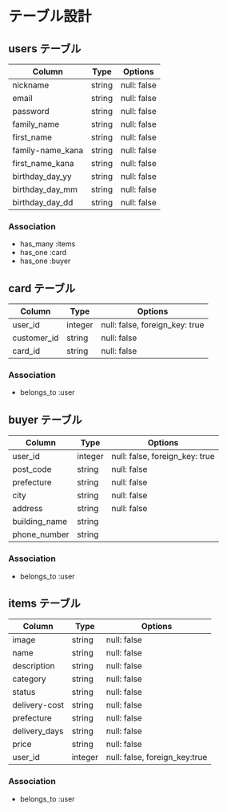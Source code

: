# テーブル設計

## users テーブル

| Column           | Type   | Options     |
| -----------------| ------ | ----------- |
| nickname         | string | null: false |
| email            | string | null: false |
| password         | string | null: false |
| family_name      | string | null: false |
| first_name       | string | null: false |
| family-name_kana | string | null: false |
| first_name_kana  | string | null: false |
| birthday_day_yy  | string | null: false |
| birthday_day_mm  | string | null: false |
| birthday_day_dd  | string | null: false |

### Association

- has_many :items
- has_one  :card
- has_one  :buyer

## card テーブル

| Column      | Type       | Options                        |
| ----------- | -----------| -------------------------------|
| user_id     | integer    | null: false, foreign_key: true |
| customer_id | string     | null: false                    |
| card_id     | string     | null: false                    | 

### Association

- belongs_to :user

## buyer テーブル

| Column       | Type       | Options                        |
| -------------| -----------| -------------------------------|
| user_id      | integer    | null: false, foreign_key: true |
| post_code    | string     | null: false                    |
| prefecture   | string     | null: false                    | 
| city         | string     | null: false                    |
| address      | string     | null: false                    |
| building_name| string     |                                | 
| phone_number | string     |                                |

### Association

- belongs_to :user

## items テーブル

| Column       | Type       | Options                        |
| -------------| -----------| -------------------------------|
| image        | string     | null: false                    |
| name         | string     | null: false                    |
| description  | string     | null: false                    | 
| category     | string     | null: false                    |
| status       | string     | null: false                    |
| delivery-cost| string     | null: false                    |
| prefecture   | string     | null: false                    |
| delivery_days| string     | null: false                    | 
| price        | string     | null: false                    |
| user_id      | integer    | null: false, foreign_key:true  |

### Association

- belongs_to :user
